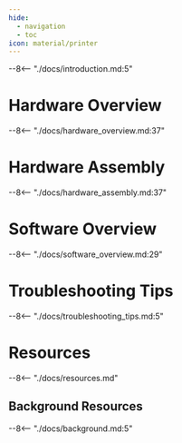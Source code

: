 ```yaml
---
hide:
  - navigation
  - toc
icon: material/printer
---
```


--8<-- "./docs/introduction.md:5"

# Hardware Overview
--8<-- "./docs/hardware_overview.md:37"

# Hardware Assembly
--8<-- "./docs/hardware_assembly.md:37"

# Software Overview
--8<-- "./docs/software_overview.md:29"

# Troubleshooting Tips
--8<-- "./docs/troubleshooting_tips.md:5"

# Resources
--8<-- "./docs/resources.md"

## Background Resources
--8<-- "./docs/background.md:5"
